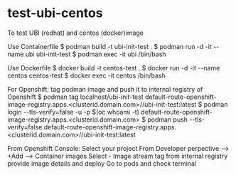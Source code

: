 # test-ubi-centos
To test UBI (redhat) and centos (docker)image

Use Containerfile
  $ podman build -t ubi-init-test .
  $ podman run -d -it --name ubi ubi-init-test
  $ podman exec -it ubi /bin/bash

Use Dockerfile
  $ docker build -t centos-test .
  $ docker run -d -it --name centos centos-test
  $ docker exec -it centos /bin/bash

For Openshift:
  tag podman image and push it to internal registry of Openshift
  $ podman tag localhost/ubi-init-test default-route-openshift-image-registry.apps.<clusterid.domain.com>/<project>/ubi-init-test:latest
  $ podman login --tls-verify=false -u <uid> -p $(oc whoami -t) default-route-openshift-image-registry.apps.<clusterid.domain.com>
  $ podman push --tls-verify=false default-route-openshift-image-registry.apps.<clusterid.domain.com>/<project>/ubi-init-test:latest

From Openshift Console:
  Select your project
  From Developer perpective --> +Add --> Container images
  Select - Image stream tag from internal registry
  provide image details and deploy
  Go to pods and check terminal
